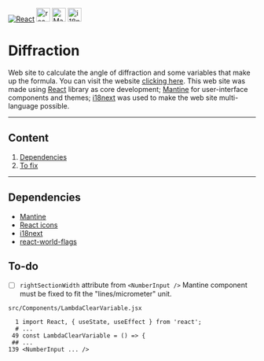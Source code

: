 [![React](https://img.shields.io/badge/17.0.2-60DAFB?style=for-the-badge&logo=react&label=React&labelColor=1F232A)](https://reactjs.org/)
[<img title="react-icons" height="28" src="https://user-images.githubusercontent.com/54295964/150493307-51c520f8-88ef-4282-9de0-6e8ebbf014c6.png" />](https://react-icons.github.io/react-icons)
[<img title="Mantine" height="28" src="https://user-images.githubusercontent.com/54295964/149887770-4a30e3fa-2bd2-46a3-adb3-e5a9546c96f2.png" >](https://mantine.dev/)
[<img title="i18next" height="28" src="https://user-images.githubusercontent.com/54295964/150494845-89081d96-dea8-4db9-8e98-9a21e21074aa.png" >](https://www.i18next.com/)

# Diffraction
Web site to calculate the angle of diffraction and some variables that make up the formula. You can visit the website [clicking here](https://kykal.github.io/Diffraction/).
This web site was made using [React](https://reactjs.org/) library as core development; [Mantine](https://mantine.dev/) for user-interface components and themes; [i18next](https://www.i18next.com/) was used to make the web site multi-language possible.
- - -
## Content
1. [Dependencies](#dependencies)
2. [To fix](#to-fix)
- - -

## Dependencies
- [Mantine](https://mantine.dev/)
- [React icons](https://react-icons.github.io/react-icons/)
- [i18next](https://react.i18next.com/)
- [react-world-flags](https://www.npmjs.com/package/react-world-flags)

## To-do
- [ ] `rightSectionWidth` attribute from `<NumberInput />` Mantine component must be fixed to fit the "lines/micrometer" unit.
```react
src/Components/LambdaClearVariable.jsx

  1 import React, { useState, useEffect } from 'react';
  # ...
 49 const LambdaClearVariable = () => {
 ## ...
139 <NumberInput ... />
```
